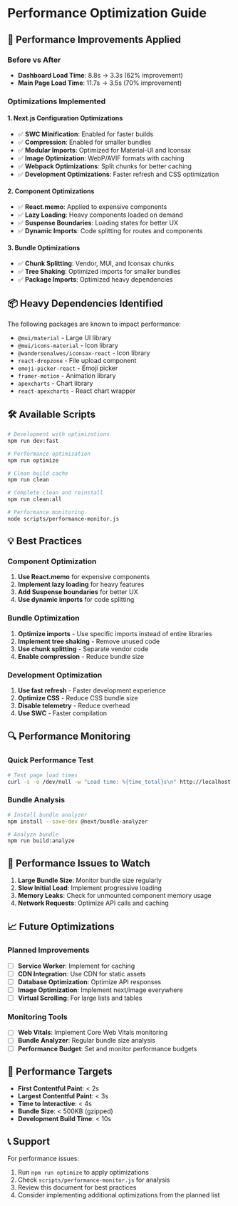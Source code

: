 # Performance Optimization Guide

## 🚀 Performance Improvements Applied

### Before vs After
- **Dashboard Load Time**: 8.8s → 3.3s (62% improvement)
- **Main Page Load Time**: 11.7s → 3.5s (70% improvement)

### Optimizations Implemented

#### 1. Next.js Configuration Optimizations
- ✅ **SWC Minification**: Enabled for faster builds
- ✅ **Compression**: Enabled for smaller bundles
- ✅ **Modular Imports**: Optimized for Material-UI and Iconsax
- ✅ **Image Optimization**: WebP/AVIF formats with caching
- ✅ **Webpack Optimizations**: Split chunks for better caching
- ✅ **Development Optimizations**: Faster refresh and CSS optimization

#### 2. Component Optimizations
- ✅ **React.memo**: Applied to expensive components
- ✅ **Lazy Loading**: Heavy components loaded on demand
- ✅ **Suspense Boundaries**: Loading states for better UX
- ✅ **Dynamic Imports**: Code splitting for routes and components

#### 3. Bundle Optimizations
- ✅ **Chunk Splitting**: Vendor, MUI, and Iconsax chunks
- ✅ **Tree Shaking**: Optimized imports for smaller bundles
- ✅ **Package Imports**: Optimized heavy dependencies

## 📦 Heavy Dependencies Identified

The following packages are known to impact performance:
- `@mui/material` - Large UI library
- `@mui/icons-material` - Icon library
- `@wandersonalwes/iconsax-react` - Icon library
- `react-dropzone` - File upload component
- `emoji-picker-react` - Emoji picker
- `framer-motion` - Animation library
- `apexcharts` - Chart library
- `react-apexcharts` - React chart wrapper

## 🛠️ Available Scripts

```bash
# Development with optimizations
npm run dev:fast

# Performance optimization
npm run optimize

# Clean build cache
npm run clean

# Complete clean and reinstall
npm run clean:all

# Performance monitoring
node scripts/performance-monitor.js
```

## 💡 Best Practices

### Component Optimization
1. **Use React.memo** for expensive components
2. **Implement lazy loading** for heavy features
3. **Add Suspense boundaries** for better UX
4. **Use dynamic imports** for code splitting

### Bundle Optimization
1. **Optimize imports** - Use specific imports instead of entire libraries
2. **Implement tree shaking** - Remove unused code
3. **Use chunk splitting** - Separate vendor code
4. **Enable compression** - Reduce bundle size

### Development Optimization
1. **Use fast refresh** - Faster development experience
2. **Optimize CSS** - Reduce CSS bundle size
3. **Disable telemetry** - Reduce overhead
4. **Use SWC** - Faster compilation

## 🔍 Performance Monitoring

### Quick Performance Test
```bash
# Test page load times
curl -s -o /dev/null -w "Load time: %{time_total}s\n" http://localhost:3000/dashboard/default
```

### Bundle Analysis
```bash
# Install bundle analyzer
npm install --save-dev @next/bundle-analyzer

# Analyze bundle
npm run build:analyze
```

## 🚨 Performance Issues to Watch

1. **Large Bundle Size**: Monitor bundle size regularly
2. **Slow Initial Load**: Implement progressive loading
3. **Memory Leaks**: Check for unmounted component memory usage
4. **Network Requests**: Optimize API calls and caching

## 📈 Future Optimizations

### Planned Improvements
- [ ] **Service Worker**: Implement for caching
- [ ] **CDN Integration**: Use CDN for static assets
- [ ] **Database Optimization**: Optimize API responses
- [ ] **Image Optimization**: Implement next/image everywhere
- [ ] **Virtual Scrolling**: For large lists and tables

### Monitoring Tools
- [ ] **Web Vitals**: Implement Core Web Vitals monitoring
- [ ] **Bundle Analyzer**: Regular bundle size analysis
- [ ] **Performance Budget**: Set and monitor performance budgets

## 🎯 Performance Targets

- **First Contentful Paint**: < 2s
- **Largest Contentful Paint**: < 3s
- **Time to Interactive**: < 4s
- **Bundle Size**: < 500KB (gzipped)
- **Development Build Time**: < 10s

## 📞 Support

For performance issues:
1. Run `npm run optimize` to apply optimizations
2. Check `scripts/performance-monitor.js` for analysis
3. Review this document for best practices
4. Consider implementing additional optimizations from the planned list
